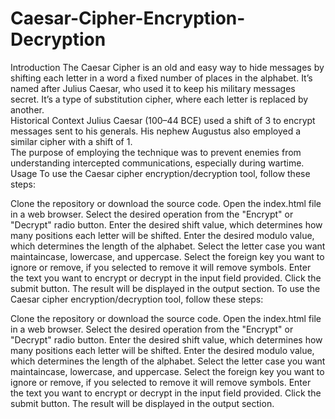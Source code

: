 # Caesar-Cipher-Encryption-Decryption
Introduction 
The Caesar Cipher is an old and easy way to hide messages by shifting each letter in a word a fixed number of places in the alphabet.
It’s named after Julius Caesar, who used it to keep his military messages secret. It’s a type of substitution cipher, where each letter is replaced by another.  
Historical Context
Julius Caesar (100–44 BCE) used a shift of 3 to encrypt messages sent to his generals. His nephew Augustus also employed a similar cipher with a shift of 1.  
The purpose of employing the technique was to prevent enemies from understanding intercepted communications, especially during wartime.  
Usage
To use the Caesar cipher encryption/decryption tool, follow these steps:

Clone the repository or download the source code.
Open the index.html file in a web browser.
Select the desired operation from the "Encrypt" or "Decrypt" radio button.
Enter the desired shift value, which determines how many positions each letter will be shifted.
Enter the desired modulo value, which determines the length of the alphabet.
Select the letter case you want maintaincase, lowercase, and uppercase.
Select the foreign key you want to ignore or remove, if you selected to remove it will remove symbols.
Enter the text you want to encrypt or decrypt in the input field provided.
Click the submit button.
The result will be displayed in the output section.
To use the Caesar cipher encryption/decryption tool, follow these steps:

Clone the repository or download the source code.
Open the index.html file in a web browser.
Select the desired operation from the "Encrypt" or "Decrypt" radio button.
Enter the desired shift value, which determines how many positions each letter will be shifted.
Enter the desired modulo value, which determines the length of the alphabet.
Select the letter case you want maintaincase, lowercase, and uppercase.
Select the foreign key you want to ignore or remove, if you selected to remove it will remove symbols.
Enter the text you want to encrypt or decrypt in the input field provided.
Click the submit button.
The result will be displayed in the output section.
